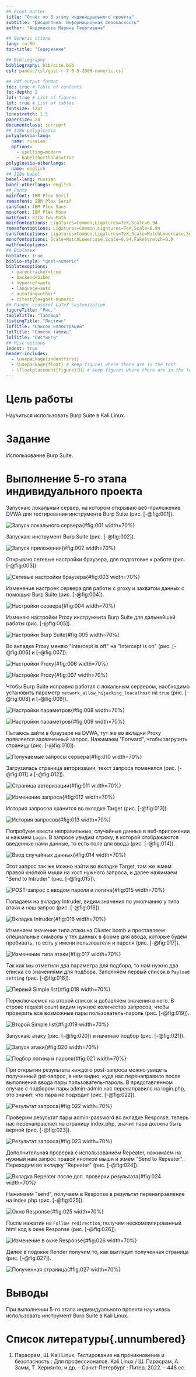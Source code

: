 ```yaml
---
## Front matter
title: "Отчёт по 5 этапу индивидуального проекта"
subtitle: "Дисциплина: Информационная безопасность"
author: "Андрианова Марина Георгиевна"

## Generic otions
lang: ru-RU
toc-title: "Содержание"

## Bibliography
bibliography: bib/cite.bib
csl: pandoc/csl/gost-r-7-0-5-2008-numeric.csl

## Pdf output format
toc: true # Table of contents
toc-depth: 2
lof: true # List of figures
lot: true # List of tables
fontsize: 12pt
linestretch: 1.5
papersize: a4
documentclass: scrreprt
## I18n polyglossia
polyglossia-lang:
  name: russian
  options:
	- spelling=modern
	- babelshorthands=true
polyglossia-otherlangs:
  name: english
## I18n babel
babel-lang: russian
babel-otherlangs: english
## Fonts
mainfont: IBM Plex Serif
romanfont: IBM Plex Serif
sansfont: IBM Plex Sans
monofont: IBM Plex Mono
mathfont: STIX Two Math
mainfontoptions: Ligatures=Common,Ligatures=TeX,Scale=0.94
romanfontoptions: Ligatures=Common,Ligatures=TeX,Scale=0.94
sansfontoptions: Ligatures=Common,Ligatures=TeX,Scale=MatchLowercase,Scale=0.94
monofontoptions: Scale=MatchLowercase,Scale=0.94,FakeStretch=0.9
mathfontoptions:
## Biblatex
biblatex: true
biblio-style: "gost-numeric"
biblatexoptions:
  - parentracker=true
  - backend=biber
  - hyperref=auto
  - language=auto
  - autolang=other*
  - citestyle=gost-numeric
## Pandoc-crossref LaTeX customization
figureTitle: "Рис."
tableTitle: "Таблица"
listingTitle: "Листинг"
lofTitle: "Список иллюстраций"
lotTitle: "Список таблиц"
lolTitle: "Листинги"
## Misc options
indent: true
header-includes:
  - \usepackage{indentfirst}
  - \usepackage{float} # keep figures where there are in the text
  - \floatplacement{figure}{H} # keep figures where there are in the text
---
```


# Цель работы

Научиться использовать Burp Suite в Kali Linux.

# Задание

Использование Burp Suite.

# Выполнение 5-го этапа индивидуального проекта

Запускаю локальный сервер, на котором открываю веб-приложение DVWA для тестирования инструмента Burp Suite (рис. [-@fig:001]).

![Запуск локального сервера](image/1.png){#fig:001 width=70%}

Запускаю инструмент Burp Suite (рис. [-@fig:002]).

![Запуск приложения](image/2.png){#fig:002 width=70%}

Открываю сетевые настройки браузера, для подготовке к работе (рис. [-@fig:003]).

![Сетевые настройки браузера](image/3.png){#fig:003 width=70%}

Изменение настроек сервера для работы с proxy и захватом данных с помощью Burp Suite (рис. [-@fig:004]).

![Настройки сервера](image/4.png){#fig:004 width=70%}

Изменяю настройки Proxy инструмента Burp Suite для дальнейшей работы (рис. [-@fig:005]).

![Настройки Burp Suite](image/5.png){#fig:005 width=70%}

Во вкладке Proxy меняю "Intercept is off" на "Intercept is on" (рис. [-@fig:006] и [-@fig:007]).

![Настройки Proxy](image/6.png){#fig:006 width=70%}

![Настройки Proxy](image/7.png){#fig:007 width=70%}

Чтобы Burp Suite исправно работал с локальным сервером, наобходимо установить параметр `network_allow_hijacking_loacalhost` на `true` (рис. [-@fig:008] и [-@fig:009]).

![Настройки параметров](image/8.png){#fig:008 width=70%}

![Настройки параметров](image/9.png){#fig:009 width=70%}

Пытаюсь зайти в браузере на DVWA, тут же во вкладки Proxy появляется захваченный запрос. Нажимаем "Forward", чтобы загрузить страницу (рис. [-@fig:010]).

![Получаемые запросы сервера](image/10.png){#fig:010 width=70%}

Загрузилась страница авторизации, текст запроса поменялся (рис. [-@fig:011] и [-@fig:012]).

![Страница авторизации](image/11.png){#fig:011 width=70%}

![Изменение запроса](image/12.png){#fig:012 width=70%}

История запросов хранится во вкладке Target (рис. [-@fig:013]).

![История запросов](image/13.png){#fig:013 width=70%}

Попробуем ввести неправильные, случайные данные в веб-приложении и нажмем `Login`. В запросе увидим строку, в которой отображаются введенные нами данные, то есть поле для ввода (рис. [-@fig:014]).

![Ввод случайных данных](image/14.png){#fig:014 width=70%}

Этот запрос так же можно найти во вкладке Target, там же жмем правой кнопкой мыши на хост нужного запроса, и далее нажимаем "Send to Intruder" (рис. [-@fig:015]).

![POST-запрос с вводом пароля и логина](image/15.png){#fig:015 width=70%}

Попадаем на вкладку Intruder, видим значения по умолчанию у типа атаки и наш запрос (рис. [-@fig:016]).

![Вкладка Intruder](image/16.png){#fig:016 width=70%}

Изменяем значение типа атаки на Cluster bomb и проставляем специальные символы у тех данных в форме для ввода, которые будем пробивать, то есть у имени пользователя и пароля (рис. [-@fig:017]).

![Изменение типа атаки](image/17.png){#fig:017 width=70%}

Так как мы отметили два параметра для подбора, то нам нужно два списка со значениями для подбора. Заполняем первый список в `Payload setting` (рис. [-@fig:018]).

![Первый Simple list](image/18.png){#fig:018 width=70%}

Переключаемся на второй список и добавляем значения в него. В строке request count видим нужное количество запросов, чтобы проверить все возможные пары пользователь-пароль (рис. [-@fig:019]).

![Второй Simple list](image/19.png){#fig:019 width=70%}

Запускаю атаку (рис. [-@fig:020]) и начинаю подбор (рис. [-@fig:021]).

![Запуск атаки](image/20.png){#fig:020 width=70%}

![Подбор логина и пароля](image/21.png){#fig:021 width=70%}

При открытии результата каждого post-запроса можно увидеть полученный get-запрос, в нем видно, куда нас перенаправило после выполнения ввода пары пользователь-пароль. В представленном случае с подбором пары admin-admin нас перенаправило на login.php, это значит, что пара не подходит (рис. [-@fig:022]).

![Результат запроса](image/22.png){#fig:022 width=70%}

Проверим результат пары admin-password во вкладке Response, теперь нас перенаправляет на страницу index.php, значит пара должна быть верной (рис. [-@fig:023]).

![Результат запроса](image/23.png){#fig:023 width=70%}

Дополнительная проверка с использованием Repeater, нажимаем на нужный нам запрос правой кнопкой мыши и жмем "Send to Repeater". Переходим во вкладку "Repeater" (рис. [-@fig:024]).

![Вкладка Repeater после доп. проверки результата](image/24.png){#fig:024 width=70%}

Нажимаем "send", получаем в Response в результат перенаправление на index.php (рис. [-@fig:025]).

![Окно Response](image/25.png){#fig:025 width=70%}

После нажатия на `Follow redirection`, получим нескомпилированный html код в окне Response (рис. [-@fig:026]).

![Изменение в окне Response](image/26.png){#fig:026 width=70%}

Далее в подокне Render получим то, как выглядит полученная страница (рис. [-@fig:027]).

![Полученная страница](image/27.png){#fig:027 width=70%}

# Выводы

При выполнении 5-го этапа индивидуального проекта научилась использовать инструмент Burp Suite в Kali Linux.

# Список литературы{.unnumbered}

1. Парасрам, Ш. Kali Linux: Тестирование на проникновение и безопасность : Для профессионалов. Kali Linux / Ш. Парасрам, А. Замм, Т. Хериянто, и др. – Санкт-Петербург : Питер, 2022. – 448 сс.